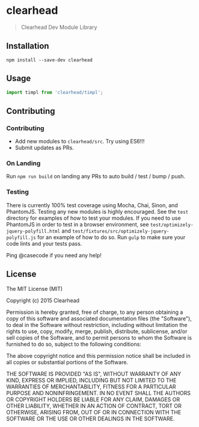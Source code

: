 # clearhead
> Clearhead Dev Module Library

## Installation

```shell
npm install --save-dev clearhead
```

## Usage

```javascript
import timpl from 'clearhead/timpl';
```

## Contributing

### Contributing

* Add new modules to `clearhead/src`. Try using ES6!!!
* Submit updates as PRs.

### On Landing

Run `npm run build` on landing any PRs to auto build / test / bump / push.

### Testing

There is currently 100% test coverage using Mocha, Chai, Sinon, and PhantomJS.
Testing any new modules is highly encouraged. See the `test` directory for
examples of how to test your modules. If you need to use PhantomJS in order
to test in a browser environment, see `test/optimizely-jquery-polyfill.html` and
`test/fixtures/src/optimizely-jquery-polyfill.js` for an example of how to do so.
Run `gulp` to make sure your code lints and your tests pass.

Ping @casecode if you need any help!

## License

The MIT License (MIT)

Copyright (c) 2015 Clearhead

Permission is hereby granted, free of charge, to any person obtaining a copy
of this software and associated documentation files (the "Software"), to deal
in the Software without restriction, including without limitation the rights
to use, copy, modify, merge, publish, distribute, sublicense, and/or sell
copies of the Software, and to permit persons to whom the Software is
furnished to do so, subject to the following conditions:

The above copyright notice and this permission notice shall be included in all
copies or substantial portions of the Software.

THE SOFTWARE IS PROVIDED "AS IS", WITHOUT WARRANTY OF ANY KIND, EXPRESS OR
IMPLIED, INCLUDING BUT NOT LIMITED TO THE WARRANTIES OF MERCHANTABILITY,
FITNESS FOR A PARTICULAR PURPOSE AND NONINFRINGEMENT. IN NO EVENT SHALL THE
AUTHORS OR COPYRIGHT HOLDERS BE LIABLE FOR ANY CLAIM, DAMAGES OR OTHER
LIABILITY, WHETHER IN AN ACTION OF CONTRACT, TORT OR OTHERWISE, ARISING FROM,
OUT OF OR IN CONNECTION WITH THE SOFTWARE OR THE USE OR OTHER DEALINGS IN THE
SOFTWARE.
